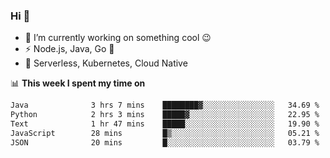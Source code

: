 ### Hi 👋

<!--
**nodejh/nodejh** is a ✨ _special_ ✨ repository because its `README.md` (this file) appears on your GitHub profile.

Here are some ideas to get you started:

- 🔭 I’m currently working on ...
- 🌱 I’m currently learning ...
- 👯 I’m looking to collaborate on ...
- 🤔 I’m looking for help with ...
- 💬 Ask me about ...
- 📫 How to reach me: ...
- 😄 Pronouns: ...
- ⚡ Fun fact: ...
-->

- 🔭 I’m currently working on something cool :wink:
- ⚡ Node.js, Java, Go :thought_balloon:
- 🤖 Serverless, Kubernetes, Cloud Native

📊 **This week I spent my time on**

<!--START_SECTION:waka-->

```txt
Java              3 hrs 7 mins    ████████▓░░░░░░░░░░░░░░░░   34.69 %
Python            2 hrs 3 mins    █████▓░░░░░░░░░░░░░░░░░░░   22.95 %
Text              1 hr 47 mins    █████░░░░░░░░░░░░░░░░░░░░   19.90 %
JavaScript        28 mins         █▒░░░░░░░░░░░░░░░░░░░░░░░   05.21 %
JSON              20 mins         █░░░░░░░░░░░░░░░░░░░░░░░░   03.79 %
```

<!--END_SECTION:waka-->


<!--
:traffic_light: **Visitors**

![visitors](https://visitor-badge.glitch.me/badge?page_id=nodejh.nodejh)
-->
